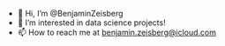 - 👋 Hi, I’m @BenjaminZeisberg
- 👀 I’m interested in data science projects!
- 📫 How to reach me at benjamin.zeisberg@icloud.com

<!---
BenjaminZeisberg/BenjaminZeisberg is a ✨ special ✨ repository because its `README.md` (this file) appears on your GitHub profile.
You can click the Preview link to take a look at your changes.
--->

